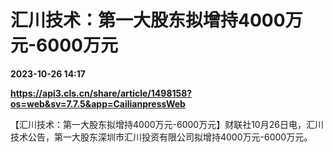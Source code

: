 # 汇川技术：第一大股东拟增持4000万元-6000万元

**2023-10-26 14:17**

**https://api3.cls.cn/share/article/1498158?os=web&sv=7.7.5&app=CailianpressWeb**

【汇川技术：第一大股东拟增持4000万元-6000万元】财联社10月26日电，汇川技术公告，第一大股东深圳市汇川投资有限公司拟增持4000万元-6000万元。